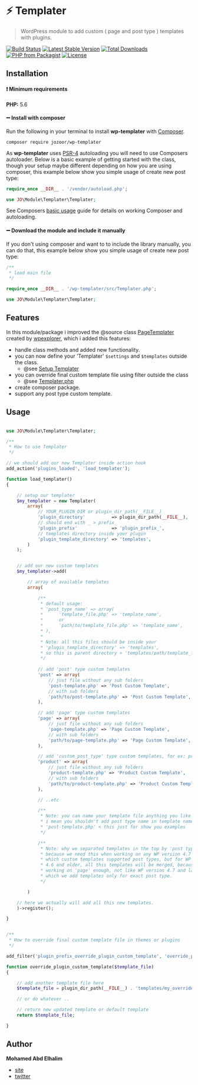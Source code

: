 # :zap: Templater
> WordPress module to add custom ( page and post type ) templates with plugins.

[![Build Status](https://travis-ci.org/mohamdio/wp-templater.svg?branch=master)](https://travis-ci.org/mohamdio/wp-templater) [![Latest Stable Version](https://poser.pugx.org/jozoor/wp-templater/v/stable)](https://packagist.org/packages/jozoor/wp-templater) [![Total Downloads](https://poser.pugx.org/jozoor/wp-templater/downloads)](https://packagist.org/packages/jozoor/wp-templater) [![PHP from Packagist](https://img.shields.io/packagist/php-v/jozoor/wp-templater.svg)](https://packagist.org/packages/jozoor/wp-templater) [![License](https://poser.pugx.org/jozoor/wp-templater/license)](https://packagist.org/packages/jozoor/wp-templater)

## Installation

#### :heavy_exclamation_mark: Minimum requirements

**PHP:** 5.6

#### :heavy_minus_sign: Install with composer

Run the following in your terminal to install **wp-templater** with [Composer](https://getcomposer.org/).

```
composer require jozoor/wp-templater
```

As **wp-templater** uses [PSR-4](http://www.php-fig.org/psr/psr-4/) autoloading you will need to use Composers autoloader. Below is a basic example of getting started with the class, though your setup maybe different depending on how you are using composer, this example below show you simple usage of create new post type:

```php
require_once __DIR__ . '/vendor/autoload.php';

use JO\Module\Templater\Templater;
```

See Composers [basic usage](https://getcomposer.org/doc/01-basic-usage.md#autoloading) guide for details on working Composer and autoloading.

#### :heavy_minus_sign: Download the module and include it manually

If you don't using composer and want to to include the library manually, you can do that, this example below show you simple usage of create new post type:

```php
/**
 * load main file
 */

require_once __DIR__ . '/wp-templater/src/Templater.php';

use JO\Module\Templater\Templater;
```

## Features

In this module/package i improved the @source class [PageTemplater](https://github.com/wpexplorer/page-templater) created by [wpexplorer](https://github.com/wpexplorer), which i added this features:

- handle class methods and added new functionality.
- you can now define your 'Templater' `$settings` and `$templates` outside the class.
    - @see [Setup Templater](#usage)
- you can override final custom template file using filter outside the class
    - @see [Templater.php](/src/Templater.php#L386)
- create composer package.
- support any post type custom template.

## Usage

```php

use JO\Module\Templater\Templater;

/**
 * How to use Templater
 */

// we should add our new Templater inside action hook
add_action('plugins_loaded', 'load_templater');

function load_templater()
{

    // setup our templater
    $my_templater = new Templater(
        array(
            // YOUR_PLUGIN_DIR or plugin_dir_path(__FILE__)
            'plugin_directory'          => plugin_dir_path(__FILE__),
            // should end with _ > prefix_
            'plugin_prefix'             => 'plugin_prefix_',
            // templates directory inside your plugin
            'plugin_template_directory' => 'templates',
        )
    );


    // add our new custom templates
    $my_templater->add(

        // array of available templates
        array(

            /**
             * default usage:
             * 'post_type_name' => array(
             *      'template_file.php' => 'template_name',
             *      or
             *      'path/to/template_file.php' => 'template_name',
             * ),
             *
             * Note: all this files should be inside your 
             * 'plugin_template_directory' => 'templates',
             * so this is parent directory > 'templates/path/template_file.php'
             */
            
            // add 'post' type custom templates
            'post' => array(
                // just file without any sub folders
                'post-template.php' => 'Post Custom Template',
                // with sub folders
                'path/to/post-template.php' => 'Post Custom Template',
            ),

            // add 'page' type custom templates
            'page' => array(
                // just file without any sub folders
                'page-template.php' => 'Page Custom Template',
                // with sub folders
                'path/to/page-template.php' => 'Page Custom Template',
            ),

            // add 'custom_post_type' type custom templates, for ex: product
            'product' => array(
                // just file without any sub folders
                'product-template.php' => 'Product Custom Template',
                // with sub folders
                'path/to/product-template.php' => 'Product Custom Template',
            ),

            // ..etc

            /**
             * Note: you can name your template file anything you like
             * i mean you shouldn't add post type name in template name, like
             * 'post-template.php' < this just for show you examples
             */

            /**
             * Note: why we separated templates in the top by 'post types' ?
             * because we need this when working on any WP version 4.7 and later
             * which custom templates supported post types, but for WP version 
             * 4.6 and older, all this templates will be merged, because we
             * working on 'page' enough, not like WP version 4.7 and later,
             * which we add templates only for exact post type.
             */

        )

    // here we actually will add all this new templates.
    )->register();

}


/**
 * How to override final custom template file in themes or plugins
 */

add_filter('plugin_prefix_override_plugin_custom_template', 'override_plugin_custom_template');

function override_plugin_custom_template($template_file)
{

    // add another template file here
    $template_file = plugin_dir_path(__FILE__) . 'templates/my_override_template.php';

    // or do whatever .. 

    // return new updated template or default template 
    return $template_file;

}


```


## Author

**Mohamed Abd Elhalim**

- [site](https://mohamd.io/)
- [twitter](https://twitter.com/mohamdio)
